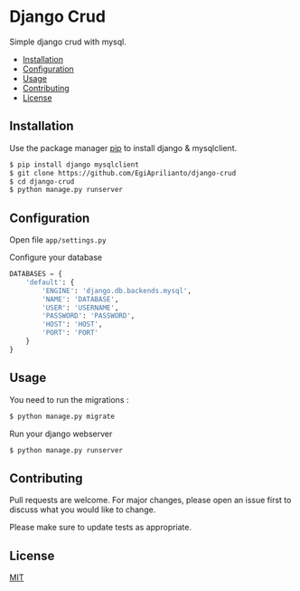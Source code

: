 # Django Crud

Simple django crud with mysql.

- [Installation](#installation)
- [Configuration](#configuration)
- [Usage](#usage)
- [Contributing](#contributing)
- [License](#license)

## Installation

Use the package manager [pip](https://pip.pypa.io/en/stable/) to install django & mysqlclient.

```bash
$ pip install django mysqlclient
$ git clone https://github.com/EgiAprilianto/django-crud
$ cd django-crud
$ python manage.py runserver
```

## Configuration
Open file `app/settings.py`

Configure your database
```python
DATABASES = {
    'default': {
        'ENGINE': 'django.db.backends.mysql',
        'NAME': 'DATABASE',
        'USER': 'USERNAME',
        'PASSWORD': 'PASSWORD',
        'HOST': 'HOST',
        'PORT': 'PORT'
    }
}
```

## Usage
You need to run the migrations :

```bash
$ python manage.py migrate
```
Run your django webserver
```bash
$ python manage.py runserver
```

## Contributing
Pull requests are welcome. For major changes, please open an issue first to discuss what you would like to change.

Please make sure to update tests as appropriate.

## License
[MIT](https://choosealicense.com/licenses/mit/)
